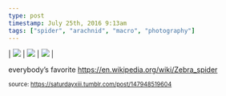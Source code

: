 ```yaml
---
type: post
timestamp: July 25th, 2016 9:13am
tags: ["spider", "arachnid", "macro", "photography"]
---
```


| <img src="https://saturdayxiii.github.io/media/147948519604_0.jpg"/> | <img src="https://saturdayxiii.github.io/media/147948519604_1.jpg"/> | <img src="https://saturdayxiii.github.io/media/147948519604_2.jpg"/> |

everybody’s favorite
<a href="https://en.wikipedia.org/wiki/Zebra_spider" target="_blank">https://en.wikipedia.org/wiki/Zebra_spider</a><br/>
 
  
<small>source: https://saturdayxiii.tumblr.com/post/147948519604</small>